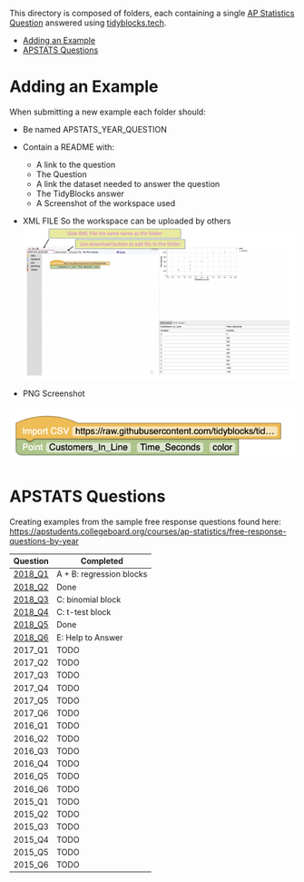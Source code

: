 This directory is composed of folders, each containing a single [AP Statistics Question](https://apstudents.collegeboard.org/courses/ap-statistics/free-response-questions-by-year) answered using [tidyblocks.tech](tidyblocks.tech).

 - [Adding an Example](#adding-an-example)
 - [APSTATS Questions](#apstats-questions)

# Adding an Example

When submitting a new example each folder should:

- Be named APSTATS_YEAR_QUESTION
- Contain a README with:
  - A link to the question
  - The Question
  - A link the dataset needed to answer the question
  - The TidyBlocks answer
  - A Screenshot of the workspace used
- XML FILE 
So the workspace can be uploaded by others
![](Download_XML.png)

- PNG Screenshot


![](screenshot.png)

# APSTATS Questions

Creating examples from the sample free response questions found here: 
https://apstudents.collegeboard.org/courses/ap-statistics/free-response-questions-by-year

| Question  | Completed |
| -------- | ---- |
| [2018_Q1](https://github.com/tidyblocks/tidyblocks/tree/master/examples/APSTATS_2018_Q1)  | A + B: regression blocks |
| [2018_Q2](https://github.com/tidyblocks/tidyblocks/tree/master/examples/APSTATS_2018_Q2)  | Done |
| [2018_Q3](https://github.com/tidyblocks/tidyblocks/tree/master/examples/APSTATS_2018_Q3)  | C: binomial block |
| [2018_Q4](https://github.com/tidyblocks/tidyblocks/tree/master/examples/APSTATS_2018_Q4)  | C: t-test block |
| [2018_Q5](https://github.com/tidyblocks/tidyblocks/tree/master/examples/APSTATS_2018_Q5)  | Done |
| [2018_Q6](https://github.com/tidyblocks/tidyblocks/tree/master/examples/APSTATS_2018_Q6)  | E: Help to Answer |
| 2017_Q1  | TODO |
| 2017_Q2  | TODO |
| 2017_Q3  | TODO |
| 2017_Q4  | TODO |
| 2017_Q5  | TODO |
| 2017_Q6  | TODO |
| 2016_Q1  | TODO |
| 2016_Q2  | TODO |
| 2016_Q3  | TODO |
| 2016_Q4  | TODO |
| 2016_Q5  | TODO |
| 2016_Q6  | TODO |
| 2015_Q1  | TODO |
| 2015_Q2  | TODO |
| 2015_Q3  | TODO |
| 2015_Q4  | TODO |
| 2015_Q5  | TODO |
| 2015_Q6  | TODO |
